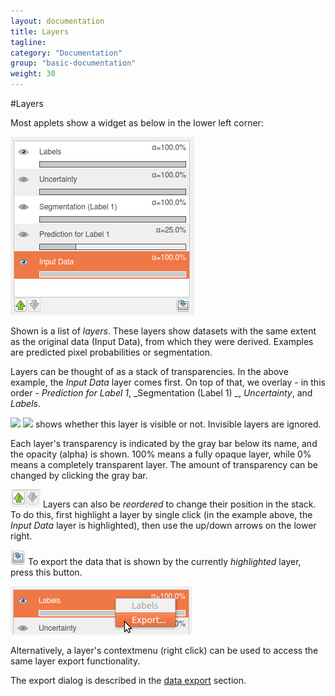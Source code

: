 ```yaml
---
layout: documentation
title: Layers 
tagline: 
category: "Documentation"
group: "basic-documentation"
weight: 30
---
```

#Layers 

Most applets show a widget as below in the lower left corner:

<a href="screenshots/layers.png" data-toggle="lightbox"><img src="screenshots/layers.png" class="img-responsive" /></a>

Shown is a list of _layers_. These layers show datasets with the same
extent as the original data (Input Data), from which they were derived.
Examples are predicted pixel probabilities or segmentation.

Layers can be thought of as a stack of transparencies.
In the above example, the _Input Data_ layer comes first. On top of that,
we overlay - in this order -
_Prediction for Label 1_,
_Segmentation (Label 1) _,
_Uncertainty_, and
_Labels_.

<a href="screenshots/eye_active.png) (visible" data-toggle="lightbox"><img src="screenshots/eye_active.png) (visible" class="img-responsive" /></a>
<a href="screenshots/eye_inactive.png) (invisible" data-toggle="lightbox"><img src="screenshots/eye_inactive.png) (inviable" class="img-responsive" /></a>
shows whether this layer is visible or not. Invisible
layers are ignored.

Each layer's transparency is indicated by the gray bar below its name,
and the opacity (alpha) is shown.
100% means a fully opaque layer, while 0% means a completely transparent
layer. The amount of transparency can be changed by clicking the gray bar.

<a href="screenshots/layers_00.png" data-toggle="lightbox"><img src="screenshots/layers_00.png" class="img-responsive" /></a>
Layers can also be _reordered_ to change their position in the stack.
To do this, first highlight a layer by single click (in the example above,
the _Input Data_ layer is highlighted), then use the up/down arrows on the
lower right.

<a href="screenshots/layers_01.png" data-toggle="lightbox"><img src="screenshots/layers_01.png" class="img-responsive" /></a>
To export the data that is shown by the currently _highlighted_ layer,
press this button.

<a href="screenshots/layer-contextmenu.png" data-toggle="lightbox"><img src="screenshots/layer-contextmenu.png" class="img-responsive" /></a>

Alternatively, a layer's contextmenu (right click) can be used to access the
same layer export functionality.

The export dialog is described in
the [data export]({{site.baseurl}}/documentation/basics/export.html) section.

